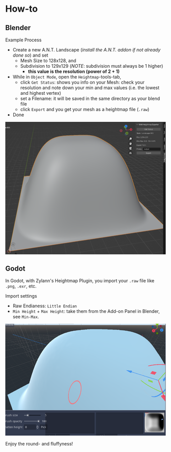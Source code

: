 # How-to

## Blender

Example Process
* Create a new A.N.T. Landscape (_install the A.N.T. addon if not already done so_) and set
  * Mesh Size to 128x128, and
  * Subdivision to 129x129 (_NOTE_: subdivision must always be 1 higher)
    * **this value is the resolution (power of 2 + 1)**
* While in `Object Mode`, open the `Heightmap`-tools-tab,
  * click `Get Status`: shows you info on your Mesh: check your resolution and note down your min and max values (i.e. the lowest and highest vertex)
  * set a Filename: it will be saved in the same directory as your blend file
  * click `Export` and you get your mesh as a heightmap file (`.raw`)
* Done

![Mesh in Blender](blender.png)


## Godot

In Godot, with Zylann's Heightmap Plugin, you import your `.raw` file like `.png`, `.exr`, etc.

Import settings
* Raw Endianess: `Little Endian`
* `Min Height` + `Max Height`: take them from the Add-on Panel in Blender, see `Min-Max`.

![Imported map in Godot](godot_zylanns_hm_plugin.png)

Enjoy the round- and fluffyness!
